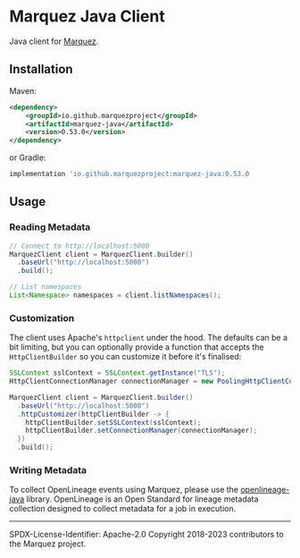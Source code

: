 # Marquez Java Client

Java client for [Marquez](https://github.com/MarquezProject/marquez).

## Installation

Maven:

```xml
<dependency>
    <groupId>io.github.marquezproject</groupId>
    <artifactId>marquez-java</artifactId>
    <version>0.53.0</version>
</dependency>
```

or Gradle:

```groovy
implementation 'io.github.marquezproject:marquez-java:0.53.0
```

## Usage

### Reading Metadata
```java
// Connect to http://localhost:5000
MarquezClient client = MarquezClient.builder()
  .baseUrl("http://localhost:5000")
  .build();

// List namespaces
List<Namespace> namespaces = client.listNamespaces();
```

### Customization

The client uses Apache's `httpclient` under the hood. The defaults can be a bit limiting, but you can optionally provide a function that accepts the `HttpClientBuilder` so you can customize it before it's finalised:

```java
SSLContext sslContext = SSLContext.getInstance("TLS");
HttpClientConnectionManager connectionManager = new PoolingHttpClientConnectionManager(...);

MarquezClient client = MarquezClient.builder()
  .baseUrl("http://localhost:5000")
  .httpCustomizer(httpClientBuilder -> {
    httpClientBuilder.setSSLContext(sslContext);
    httpClientBuilder.setConnectionManager(connectionManager);
  })
  .build();
```

### Writing Metadata
To collect OpenLineage events using Marquez, please use the [openlineage-java](https://search.maven.org/artifact/io.openlineage/openlineage-java) library. OpenLineage is an Open Standard for lineage metadata collection designed to collect metadata for a job in execution.

----
SPDX-License-Identifier: Apache-2.0
Copyright 2018-2023 contributors to the Marquez project.
